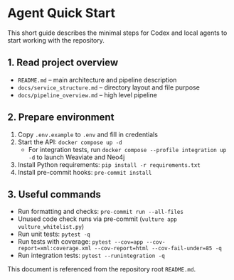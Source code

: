 # Agent Quick Start

This short guide describes the minimal steps for Codex and local agents to start working with the repository.

## 1. Read project overview
- `README.md` – main architecture and pipeline description
- `docs/service_structure.md` – directory layout and file purpose
- `docs/pipeline_overview.md` – high level pipeline

## 2. Prepare environment
1. Copy `.env.example` to `.env` and fill in credentials
2. Start the API: `docker compose up -d`
   - For integration tests, run `docker compose --profile integration up -d` to
     launch Weaviate and Neo4j
3. Install Python requirements: `pip install -r requirements.txt`
4. Install pre-commit hooks: `pre-commit install`

## 3. Useful commands
- Run formatting and checks: `pre-commit run --all-files`
- Unused code check runs via pre-commit (`vulture app vulture_whitelist.py`)
- Run unit tests: `pytest -q`
- Run tests with coverage: `pytest --cov=app --cov-report=xml:coverage.xml --cov-report=html --cov-fail-under=85 -q`
- Run integration tests: `pytest --runintegration -q`

This document is referenced from the repository root `README.md`.
